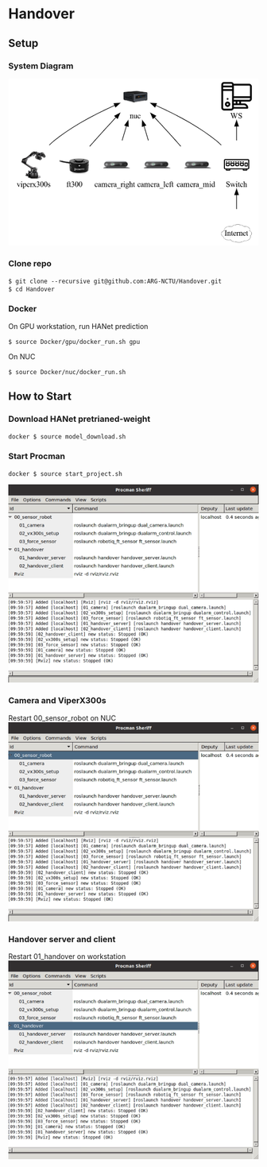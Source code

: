 # Handover

## Setup
### System Diagram
![Teaser](material/system-diagram.png)

### Clone repo
```
$ git clone --recursive git@github.com:ARG-NCTU/Handover.git
$ cd Handover
```

### Docker
On GPU workstation, run HANet prediction
```
$ source Docker/gpu/docker_run.sh gpu
```
On NUC
```
$ source Docker/nuc/docker_run.sh
```

## How to Start

### Download HANet pretrianed-weight
```
docker $ source model_download.sh
```

### Start Procman
```
docker $ source start_project.sh
```
![Teaser](material/procman.png)
### Camera and ViperX300s
Restart 00_sensor_robot on NUC
![Teaser](material/procman_00.png)
### Handover server and client
Restart 01_handover on workstation
![Teaser](material/procman_01.png)